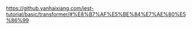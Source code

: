 https://github.yanhaixiang.com/jest-tutorial/basic/transformer/#%E8%B7%AF%E5%BE%84%E7%AE%80%E5%86%99